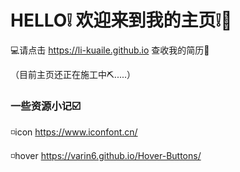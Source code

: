 # HELLO❕ 欢迎来到我的主页❕🏡

💻请点击 https://li-kuaile.github.io 查收我的简历📜

（目前主页还正在施工中⛏.....）

### 一些资源小记☑️
◽icon
https://www.iconfont.cn/

◽hover
https://varin6.github.io/Hover-Buttons/
